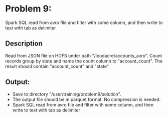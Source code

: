 # Problem 9: 
Spark SQL read from avro file and filter with some column, and then write to text with tab as delimiter
## Description
Read from JSON file on HDFS under path "/loudacre/accounts_avro". Count records group by state and name the count column to "account_count". The result should contain "account_count" and "state".
## Output: 
  * Save to directory "/user/training/problem9/solution".
  * The output file should be in parquet format. No compression is needed.
  * Spark SQL read from avro file and filter with some column, and then write to text with tab as delimiter
